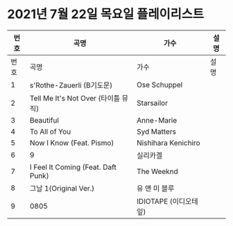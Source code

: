 # 2021년 7월 22일 목요일 플레이리스트

| 번호 | 곡명 | 가수 | 설명 |
|------|------|------|------|
| 번호 | 곡명 | 가수 | 설명 |
| 1 | s'Rothe-Zauerli (B기도문) | Ose Schuppel |  |
| 2 | Tell Me It's Not Over (타이틀 뮤직) | Starsailor |  |
| 3 | Beautiful | Anne-Marie |  |
| 4 | To All of You | Syd Matters |  |
| 5 | Now I Know (Feat. Pismo) | Nishihara Kenichiro |  |
| 6 | 9 | 실리카겔 |  |
| 7 | I Feel It Coming (Feat. Daft Punk) | The Weeknd |  |
| 8 | 그날 1(Original Ver.) | 유 앤 미 블루 |  |
| 9 | 0805 | IDIOTAPE (이디오테잎) |  |
